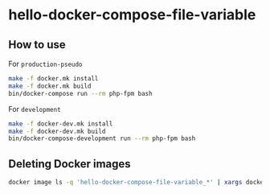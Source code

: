 # hello-docker-compose-file-variable

## How to use
For `production-pseudo`
~~~sh
make -f docker.mk install
make -f docker.mk build
bin/docker-compose run --rm php-fpm bash
~~~

For `development`
~~~sh
make -f docker-dev.mk install
make -f docker-dev.mk build
bin/docker-compose-development run --rm php-fpm bash
~~~

## Deleting Docker images
~~~sh
docker image ls -q 'hello-docker-compose-file-variable_*' | xargs docker image rm -f
~~~